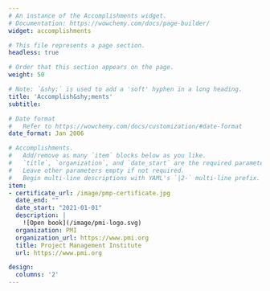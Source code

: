 ```yaml
---
# An instance of the Accomplishments widget.
# Documentation: https://wowchemy.com/docs/page-builder/
widget: accomplishments

# This file represents a page section.
headless: true

# Order that this section appears on the page.
weight: 50

# Note: `&shy;` is used to add a 'soft' hyphen in a long heading.
title: 'Accomplish&shy;ments'
subtitle:

# Date format
#   Refer to https://wowchemy.com/docs/customization/#date-format
date_format: Jan 2006

# Accomplishments.
#   Add/remove as many `item` blocks below as you like.
#   `title`, `organization`, and `date_start` are the required parameters.
#   Leave other parameters empty if not required.
#   Begin multi-line descriptions with YAML's `|2-` multi-line prefix.
item:
- certificate_url: /image/pmp-certificate.jpg
  date_end: ""
  date_start: "2021-01-01"
  description: |
    ![Open book](/image/pmi-logo.svg)
  organization: PMI
  organization_url: https://www.pmi.org
  title: Project Management Institute
  url: https://www.pmi.org

design:
  columns: '2' 
---
```

